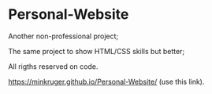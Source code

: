 # Personal-Website
Another non-professional project;

The same project to show HTML/CSS skills but better;

All rigths reserved on code.

https://minkruger.github.io/Personal-Website/ (use this link).
